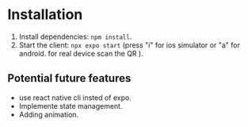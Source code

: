 # Installation

1. Install dependencies: `npm install`.
2. Start the client: `npx expo start` (press "i" for ios simulator or "a" for android. for real device scan the QR ).

## Potential future features

- use react native cli insted of expo.
- Implemente state management.
- Adding animation.
